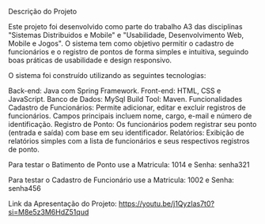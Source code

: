 Descrição do Projeto

Este projeto foi desenvolvido como parte do trabalho A3 das disciplinas "Sistemas Distribuidos e Mobile" e "Usabilidade, Desenvolvimento Web, Mobile e Jogos". O sistema tem como objetivo permitir o cadastro de funcionários e o registro de pontos de forma simples e intuitiva, seguindo boas práticas de usabilidade e design responsivo.

O sistema foi construído utilizando as seguintes tecnologias:

Back-end: Java com Spring Framework.
Front-end: HTML, CSS e JavaScript.
Banco de Dados: MySql
Build Tool: Maven.
Funcionalidades
Cadastro de Funcionários:
Permite adicionar, editar e excluir registros de funcionários. Campos principais incluem nome, cargo, e-mail e número de identificação.
Registro de Ponto:
Os funcionários podem registrar seu ponto (entrada e saída) com base em seu identificador.
Relatórios:
Exibição de relatórios simples com a lista de funcionários e seus respectivos registros de ponto.

Para testar o Batimento de Ponto use a Matricula: 1014 e Senha: senha321

Para testar o Cadastro de Funcionário use a Matricula: 1002 e Senha: senha456

Link da Apresentação do Projeto: https://youtu.be/j1QyzIas7t0?si=M8e5z3M6HdZ51qud
